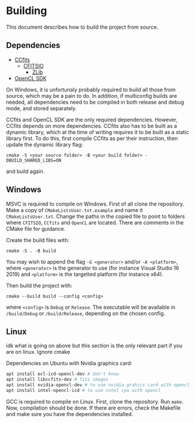 # Building
This document describes how to build the project from source.

## Dependencies
- [CCfits](https://heasarc.gsfc.nasa.gov/fitsio/CCfits/)
    - [CFITSIO](https://heasarc.gsfc.nasa.gov/fitsio/)
        - [ZLib](https://www.zlib.net/)
- [OpenCL SDK](https://github.com/KhronosGroup/OpenCL-SDK)

On Windows, it is unfortunaly probably required to build all those from source, which may be a pain to do. In addition, if multiconfig builds are needed, all dependencies need to be compiled in both release and debug mode, and stored separately.

CCfits and OpenCL SDK are the only required dependencies. However, CCfits depends on more dependencies. CCfits also has to be built as a dynamic library, which at the time of writing requires it to be built as a static library first.
To do this, first compile CCfits as per their instruction, then update the dynamic library flag:

```
cmake -S <your source folder> -B <your build folder> -DBUILD_SHARED_LIBS=ON
```

and build again.

## Windows
MSVC is required to compile on Windows. First of all clone the repository. Make a copy of `CMakeListsUser.txt.example` and name it `CMakeListsUser.txt`. Change the paths in the copied file to point to folders where `CFITSIO`, `CCfits` and `OpenCL` are located. There are comments in the CMake file for guidance.

Create the build files with:

```
cmake -S . -B build
```

You may wish to append the flag `-G <generator>` and/or `-A <platform>`, where `<generator>` is the generator to use (for instance Visual Studio 16 2019) and `<platform>` is the targetted platform (for instance x64).

Then build the project with:

```
cmake --build build --config <config>
```

where `<config>` is `Debug` or `Release`. The executable will be available in `/build/Debug` or `/build/Release`, depending on the chosen config.

## Linux
idk what is going on above but this section is the only relevant part if you are on linux. Ignore cmake

Dependencies on Ubuntu with Nvidia graphics card:
```bash
apt install ocl-icd-opencl-dev # don't know
apt install libccfits-dev # fits images
apt install nvidia-opencl-dev # to use nvidia grahics card with opencl
apt install intel-opencl-icd # to use intel cpu with opencl
```

GCC is required to compile on Linux. First, clone the repository. Run `make`. Now, compilation should be done. If there are errors, check the Makefile and make sure you have the dependencies installed.

